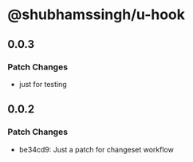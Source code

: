 # @shubhamssingh/u-hook

## 0.0.3

### Patch Changes

- just for testing

## 0.0.2

### Patch Changes

- be34cd9: Just a patch for changeset workflow

